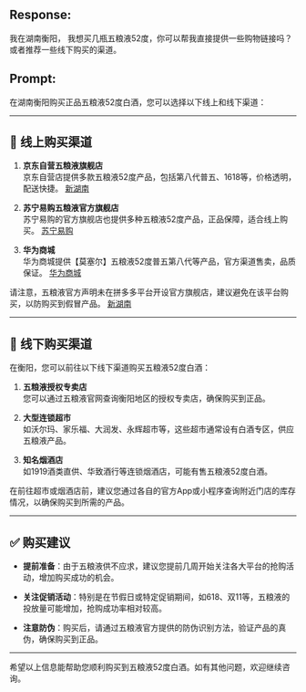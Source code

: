 ## Response:
我在湖南衡阳， 我想买几瓶五粮液52度，你可以帮我直接提供一些购物链接吗？或者推荐一些线下购买的渠道。

## Prompt:
在湖南衡阳购买正品五粮液52度白酒，您可以选择以下线上和线下渠道：

* * *

🛒 线上购买渠道
---------

1.  **京东自营五粮液旗舰店**  
    京东自营店提供多款五粮液52度产品，包括第八代普五、1618等，价格透明，配送快捷。 [新湖南](https://www.hunantoday.cn/news/xhn/202403/19596532.html?utm_source=chatgpt.com)
    
2.  **苏宁易购五粮液官方旗舰店**  
    苏宁易购的官方旗舰店也提供多种五粮液52度产品，正品保障，适合线上购买。 [苏宁易购](https://shop.suning.com/71286879/list_all_1.html?utm_source=chatgpt.com)
    
3.  **华为商城**  
    华为商城提供【莫塞尔】五粮液52度普五第八代等产品，官方渠道售卖，品质保证。 [华为商城](https://www.vmall.com/product/10086035493751.html?utm_source=chatgpt.com)
    

请注意，五粮液官方声明未在拼多多平台开设官方旗舰店，建议避免在该平台购买，以防购买到假冒产品。 [新湖南](https://www.hunantoday.cn/news/xhn/202403/19596532.html?utm_source=chatgpt.com)

* * *

🏬 线下购买渠道
---------

在衡阳，您可以前往以下线下渠道购买五粮液52度白酒：

1.  **五粮液授权专卖店**  
    您可以通过五粮液官网查询衡阳地区的授权专卖店，确保购买到正品。
    
2.  **大型连锁超市**  
    如沃尔玛、家乐福、大润发、永辉超市等，这些超市通常设有白酒专区，供应五粮液产品。
    
3.  **知名烟酒店**  
    如1919酒类直供、华致酒行等连锁烟酒店，可能有售五粮液52度白酒。
    

在前往超市或烟酒店前，建议您通过各自的官方App或小程序查询附近门店的库存情况，以确保购买到所需的产品。

* * *

✅ 购买建议
------

*   **提前准备**：由于五粮液供不应求，建议您提前几周开始关注各大平台的抢购活动，增加购买成功的机会。
    
*   **关注促销活动**：特别是在节假日或特定促销期间，如618、双11等，五粮液的投放量可能增加，抢购成功率相对较高。
    
*   **注意防伪**：购买后，请通过五粮液官方提供的防伪识别方法，验证产品的真伪，确保购买到正品。
    

* * *

希望以上信息能帮助您顺利购买到五粮液52度白酒。如有其他问题，欢迎继续咨询。